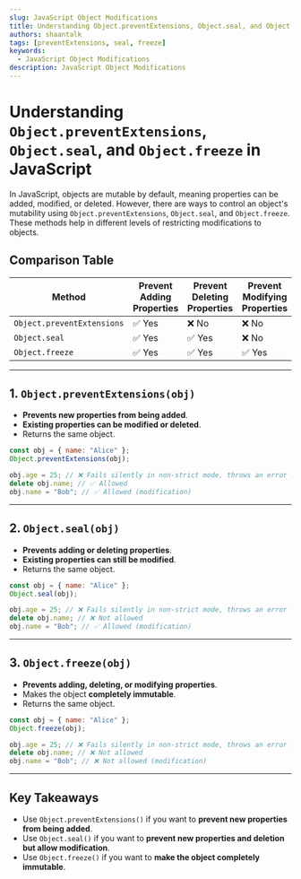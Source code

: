```yaml
---
slug: JavaScript Object Modifications
title: Understanding Object.preventExtensions, Object.seal, and Object.freeze in JavaScript
authors: shaantalk
tags: [preventExtensions, seal, freeze]
keywords:
  - JavaScript Object Modifications
description: JavaScript Object Modifications
---
```


# Understanding `Object.preventExtensions`, `Object.seal`, and `Object.freeze` in JavaScript

In JavaScript, objects are mutable by default, meaning properties can be added, modified, or deleted. However, there are ways to control an object's mutability using `Object.preventExtensions`, `Object.seal`, and `Object.freeze`. These methods help in different levels of restricting modifications to objects.

## Comparison Table

| Method                     | Prevent Adding Properties | Prevent Deleting Properties | Prevent Modifying Properties |
|----------------------------|--------------------------|----------------------------|------------------------------|
| `Object.preventExtensions` | ✅ Yes                   | ❌ No                       | ❌ No                        |
| `Object.seal`              | ✅ Yes                   | ✅ Yes                      | ❌ No                        |
| `Object.freeze`            | ✅ Yes                   | ✅ Yes                      | ✅ Yes                        |

---

## 1. `Object.preventExtensions(obj)`

- **Prevents new properties from being added**.
- **Existing properties can be modified or deleted**.
- Returns the same object.

```javascript
const obj = { name: "Alice" };
Object.preventExtensions(obj);

obj.age = 25; // ❌ Fails silently in non-strict mode, throws an error in strict mode
delete obj.name; // ✅ Allowed
obj.name = "Bob"; // ✅ Allowed (modification)
```

---

## 2. `Object.seal(obj)`

- **Prevents adding or deleting properties**.
- **Existing properties can still be modified**.
- Returns the same object.

```javascript
const obj = { name: "Alice" };
Object.seal(obj);

obj.age = 25; // ❌ Fails silently in non-strict mode, throws an error in strict mode
delete obj.name; // ❌ Not allowed
obj.name = "Bob"; // ✅ Allowed (modification)
```

---

## 3. `Object.freeze(obj)`

- **Prevents adding, deleting, or modifying properties**.
- Makes the object **completely immutable**.
- Returns the same object.

```javascript
const obj = { name: "Alice" };
Object.freeze(obj);

obj.age = 25; // ❌ Fails silently in non-strict mode, throws an error in strict mode
delete obj.name; // ❌ Not allowed
obj.name = "Bob"; // ❌ Not allowed (modification)
```

---

## Key Takeaways
- Use `Object.preventExtensions()` if you want to **prevent new properties from being added**.
- Use `Object.seal()` if you want to **prevent new properties and deletion but allow modification**.
- Use `Object.freeze()` if you want to **make the object completely immutable**.
